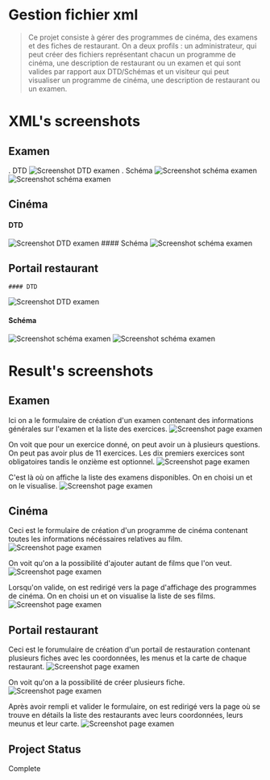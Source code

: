 # Gestion fichier xml 
> Ce projet consiste à gérer des programmes de cinéma, des examens et des fiches de restaurant. 
On a deux profils : un administrateur, qui peut créer des fichiers représentant chacun un programme de cinéma, une description de restaurant ou un examen et qui sont valides par rapport aux DTD/Schémas et un visiteur qui peut visualiser un programme de cinéma, une description de restaurant ou un examen.

# XML's screenshots
## Examen
   . DTD
  ![Screenshot DTD examen](captures/exo6DTD.png)
  . Schéma
  ![Screenshot schéma examen](captures/exo6Schema1.png)
  ![Screenshot schéma examen](captures/exo6Schema2.png)
  
## Cinéma
  #### DTD
  ![Screenshot DTD examen](captures/exo2DTD.png)
    #### Schéma
  ![Screenshot schéma examen](captures/exo2Schema.png)

## Portail restaurant 
    #### DTD
  ![Screenshot DTD examen](captures/exo7DTD.png)
#### Schéma
  ![Screenshot schéma examen](captures/exo7Schema1.png)
  ![Screenshot schéma examen](captures/exo7Schema2.png)

# Result's screenshots
## Examen
  Ici on a le formulaire de création d'un examen contenant des informations générales sur l'examen et la liste des exercices.
  ![Screenshot page examen](captures/exam1.PNG)
  
  On voit que pour un exercice donné, on peut avoir un à plusieurs questions. On peut pas avoir plus de 11 exercices. Les dix premiers exercices sont obligatoires tandis le onzième est optionnel.
  ![Screenshot page examen](captures/exam2.PNG)
  
  C'est là où on affiche la liste des examens disponibles. On en choisi un et on le visualise.
  ![Screenshot page examen](captures/exam3.PNG)
  
## Cinéma 
Ceci est le formulaire de création d'un programme de cinéma contenant toutes les informations nécéssaires relatives au film.
  ![Screenshot page examen](captures/cine1.PNG)
  
  On voit qu'on a la possibilité d'ajouter autant de films que l'on veut.
  ![Screenshot page examen](captures/cine2.PNG)
  
  Lorsqu'on valide, on est redirigé vers la page d'affichage des programmes de cinéma. On en choisi un et on visualise la liste de ses films.
  ![Screenshot page examen](captures/cine3.PNG)
  
## Portail restaurant
Ceci est le forumulaire de création d'un portail de restauration contenant plusieurs fiches avec les coordonnées, les menus et la carte de chaque restaurant.
  ![Screenshot page examen](captures/fiche1.PNG)
  
  On voit qu'on a la possibilité de créer plusieurs fiche.
  ![Screenshot page examen](captures/fiche2.PNG)
  
  Après avoir rempli et valider le formulaire, on est redirigé vers la page où se trouve en détails la liste des restaurants avec leurs coordonnées, leurs meunus et leur carte.
  ![Screenshot page examen](captures/fiche3.PNG)

## Project Status 
Complete 
